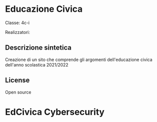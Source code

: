 # Educazione Civica 

Classe: 4c-i

Realizzatori: 

## Descrizione sintetica

Creazione di un sito che comprende gli argomenti dell'educazione civica
dell'anno scolastica 2021/2022

## License
Open source
# EdCivica Cybersecurity
